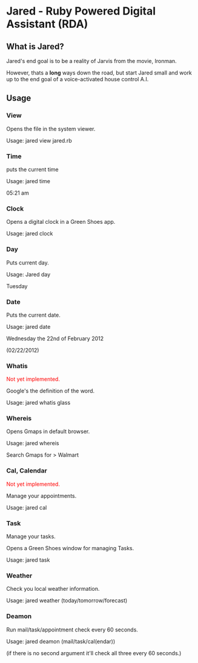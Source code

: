 # Jared - Ruby Powered Digital Assistant (RDA)
## What is Jared?
Jared's end goal is to be a reality of Jarvis from the movie, Ironman.

However, thats a **long** ways down the road, but start Jared small and work up to the end goal of a voice-activated house control A.I.
## Usage
### View
  Opens the file in the system viewer.
  
  Usage: jared view jared.rb

### Time
  puts the current time
  
  Usage: jared time
  
  05:21 am

### Clock
  Opens a digital clock in a Green Shoes app.
  
  Usage: jared clock
  
### Day
  Puts current day.
  
  Usage: Jared day
  
  Tuesday
  
### Date
  Puts the current date.
  
  Usage: jared date
  
  Wednesday the 22nd of February 2012
  
  (02/22/2012)
  
### Whatis
  <span style="color:red;">Not yet implemented.</span>
  
  Google's the definition of the word.
  
  Usage: jared whatis glass
  
### Whereis
  Opens Gmaps in default browser.

  Usage: jared whereis

  Search Gmaps for > Walmart
  
### Cal, Calendar
  <span style="color:red;">Not yet implemented.</span>
  
  Manage your appointments.

  Usage: jared cal
  
### Task
  Manage your tasks.
  
  Opens a Green Shoes window for managing Tasks.

  Usage: jared task

### Weather
  Check you local weather information.

  Usage: jared weather (today/tomorrow/forecast)
### Deamon
  Run mail/task/appointment check every 60 seconds.
  
  Usage: jared deamon (mail/task/cal(endar))
  
  (if there is no second argument it'll check all three every 60 seconds.)